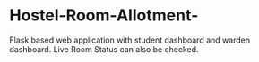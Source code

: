 # Hostel-Room-Allotment-
Flask based web application with student dashboard and warden dashboard. Live Room Status can also be checked.
